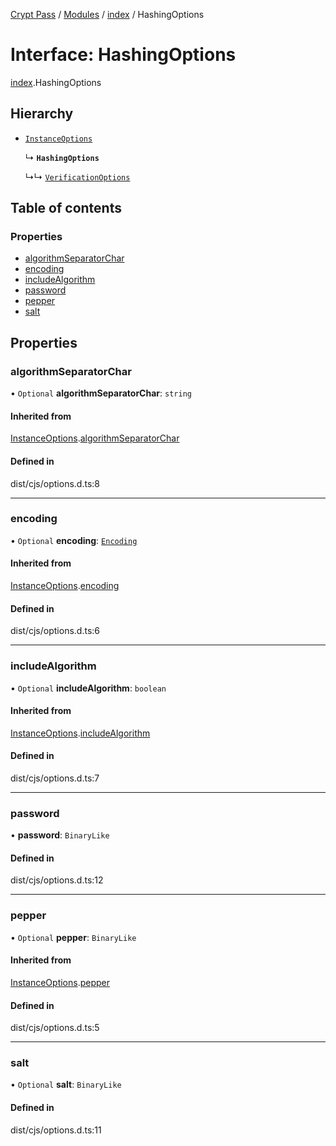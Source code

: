 [Crypt Pass](../README.md) / [Modules](../modules.md) / [index](../modules/index.md) / HashingOptions

# Interface: HashingOptions

[index](../modules/index.md).HashingOptions

## Hierarchy

- [`InstanceOptions`](index.InstanceOptions.md)

  ↳ **`HashingOptions`**

  ↳↳ [`VerificationOptions`](index.VerificationOptions.md)

## Table of contents

### Properties

- [algorithmSeparatorChar](index.HashingOptions.md#algorithmseparatorchar)
- [encoding](index.HashingOptions.md#encoding)
- [includeAlgorithm](index.HashingOptions.md#includealgorithm)
- [password](index.HashingOptions.md#password)
- [pepper](index.HashingOptions.md#pepper)
- [salt](index.HashingOptions.md#salt)

## Properties

### algorithmSeparatorChar

• `Optional` **algorithmSeparatorChar**: `string`

#### Inherited from

[InstanceOptions](index.InstanceOptions.md).[algorithmSeparatorChar](index.InstanceOptions.md#algorithmseparatorchar)

#### Defined in

dist/cjs/options.d.ts:8

___

### encoding

• `Optional` **encoding**: [`Encoding`](../modules/index._internal_.md#encoding)

#### Inherited from

[InstanceOptions](index.InstanceOptions.md).[encoding](index.InstanceOptions.md#encoding)

#### Defined in

dist/cjs/options.d.ts:6

___

### includeAlgorithm

• `Optional` **includeAlgorithm**: `boolean`

#### Inherited from

[InstanceOptions](index.InstanceOptions.md).[includeAlgorithm](index.InstanceOptions.md#includealgorithm)

#### Defined in

dist/cjs/options.d.ts:7

___

### password

• **password**: `BinaryLike`

#### Defined in

dist/cjs/options.d.ts:12

___

### pepper

• `Optional` **pepper**: `BinaryLike`

#### Inherited from

[InstanceOptions](index.InstanceOptions.md).[pepper](index.InstanceOptions.md#pepper)

#### Defined in

dist/cjs/options.d.ts:5

___

### salt

• `Optional` **salt**: `BinaryLike`

#### Defined in

dist/cjs/options.d.ts:11
